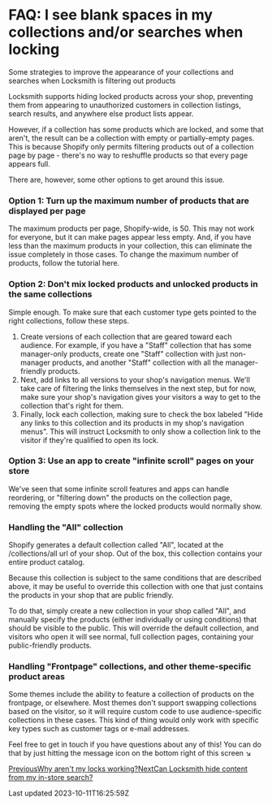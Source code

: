 # FAQ: I see blank spaces in my collections and/or searches when locking

Some strategies to improve the appearance of your collections and searches when Locksmith is filtering out products

Locksmith supports hiding locked products across your shop, preventing them from appearing to unauthorized customers in collection listings, search results, and anywhere else product lists appear.

However, if a collection has some products which are locked, and some that aren't, the result can be a collection with empty or partially-empty pages. This is because Shopify only permits filtering products out of a collection page by page - there's no way to reshuffle products so that every page appears full.

There are, however, some other options to get around this issue.

### Option 1: Turn up the maximum number of products that are displayed per page

The maximum products per page, Shopify-wide, is 50. This may not work for everyone, but it can make pages appear less empty. And, if you have less than the maximum products in your collection, this can eliminate the issue completely in those cases. To change the maximum number of products, follow the tutorial here.

### Option 2: Don't mix locked products and unlocked products in the same collections

Simple enough. To make sure that each customer type gets pointed to the right collections, follow these steps.

1. Create versions of each collection that are geared toward each audience. For example, if you have a "Staff" collection that has some manager-only products, create one "Staff" collection with just non-manager products, and another "Staff" collection with all the manager-friendly products.
2. Next, add links to all versions to your shop's navigation menus. We'll take care of filtering the links themselves in the next step, but for now, make sure your shop's navigation gives your visitors a way to get to the collection that's right for them.
3. Finally, lock each collection, making sure to check the box labeled "Hide any links to this collection and its products in my shop's navigation menus". This will instruct Locksmith to only show a collection link to the visitor if they're qualified to open its lock.

### Option 3: Use an app to create "infinite scroll" pages on your store

We've seen that some infinite scroll features and apps can handle reordering, or "filtering down" the products on the collection page, removing the empty spots where the locked products would normally show.

### Handling the "All" collection

Shopify generates a default collection called "All", located at the /collections/all url of your shop. Out of the box, this collection contains your entire product catalog.

Because this collection is subject to the same conditions that are described above, it may be useful to override this collection with one that just contains the products in your shop that are public friendly.

To do that, simply create a new collection in your shop called "All", and manually specify the products (either individually or using conditions) that should be visible to the public. This will override the default collection, and visitors who open it will see normal, full collection pages, containing your public-friendly products.

### Handling "Frontpage" collections, and other theme-specific product areas

Some themes include the ability to feature a collection of products on the frontpage, or elsewhere. Most themes don't support swapping collections based on the visitor, so it will require custom code to use audience-specific collections in these cases. This kind of thing would only work with specific key types such as customer tags or e-mail addresses.

Feel free to get in touch if you have questions about any of this! You can do that by just hitting the message icon on the bottom right of this screen ↘️

[PreviousWhy aren't my locks working?](/faqs/why-arent-my-locks-working)[NextCan Locksmith hide content from my in-store search?](/faqs/can-locksmith-hide-content-from-my-in-store-search)

Last updated 2023-10-11T16:25:59Z